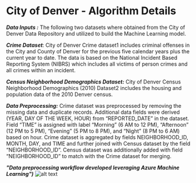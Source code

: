 # **City of Denver - Algorithm Details**

***Data Inputs :*** The following two datasets where obtained from the City of Denver Data Repository and utilized to build the Machine Learning model.

***Crime Dataset***: City of Denver Crime dataset1 includes criminal offenses in the City and County of Denver for the previous five calendar years plus the current year to date. The data is based on the National Incident Based Reporting System (NIBRS) which includes all victims of person crimes and all crimes within an incident.

***Census Neighborhood Demographics Dataset:*** City of Denver Census Neighborhood Demographics (2010) Dataset2 includes the housing and population data of the 2010 Denver census.

***Data Preprocessing:*** Crime dataset was preprocessed by removing the missing data and duplicate records. Additional data fields were derived (YEAR, DAY OF THE WEEK, HOUR) from “REPORTED_DATE” in the dataset. Field “TIME” is assigned with label “Morning” (6 AM to 12 PM), “Afternoon” (12 PM to 5 PM), “Evening” (5 PM to 8 PM), and “Night” (8 PM to 6 AM) based on hour.
Crime dataset is aggregated by fields NEIGHBORHOOD_ID, MONTH, DAY, and TIME and further joined with Census dataset by the field “NEIGHBORHOOD_ID”. Census dataset was additionally added with field “NEIGHBORHOOD_ID” to match with the Crime dataset for merging.


***"Data preprocessing workflow developed leveraging Azure Machine Learning")***
![alt text](https://github.com/smartcitypoc/smartcitypoc/blob/master/Neighborhood-Model/Images/Azure_Machine_Learning_Data_Preprocessing_Workflow.png) 

